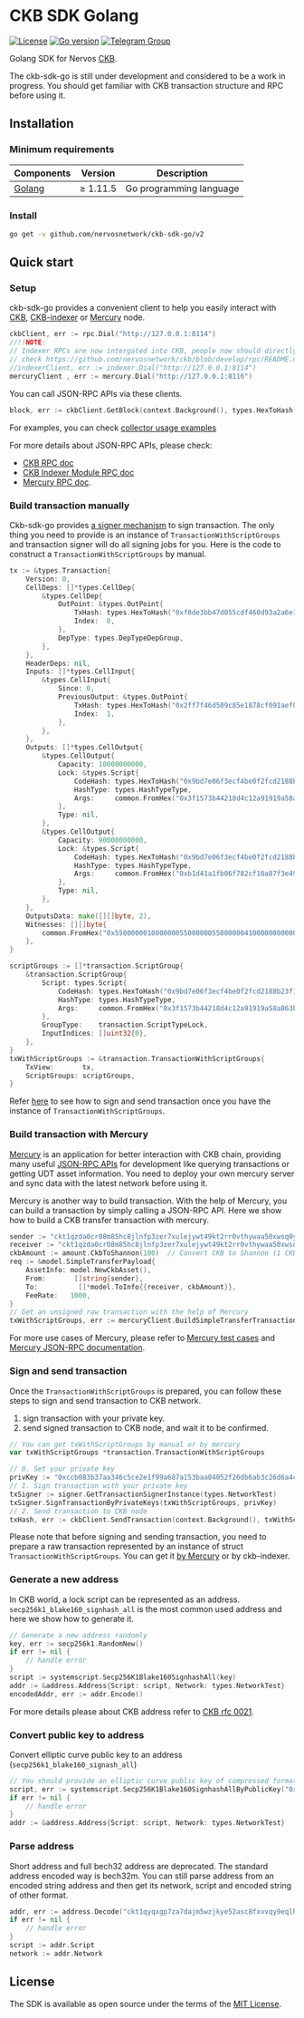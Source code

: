 # CKB SDK Golang

[![License](https://img.shields.io/badge/license-MIT-green)](https://github.com/nervosnetwork/ckb-sdk-go/blob/master/LICENSE)
[![Go version](https://img.shields.io/badge/go-1.11.5-blue.svg)](https://github.com/moovweb/gvm)
[![Telegram Group](https://cdn.rawgit.com/Patrolavia/telegram-badge/8fe3382b/chat.svg)](https://t.me/nervos_ckb_dev)

Golang SDK for Nervos [CKB](https://github.com/nervosnetwork/ckb).

The ckb-sdk-go is still under development and considered to be a work in progress. You should get familiar with CKB transaction
structure and RPC before using it.

## Installation

### Minimum requirements

| Components | Version | Description |
|----------|-------------|-------------|
| [Golang](https://golang.org) | &ge; 1.11.5 | Go programming language |

### Install

```bash
go get -v github.com/nervosnetwork/ckb-sdk-go/v2
```

## Quick start

### Setup

ckb-sdk-go provides a convenient client to help you easily interact with [CKB](https://github.com/nervosnetwork/ckb), [CKB-indexer](https://github.com/nervosnetwork/ckb-indexer) or [Mercury](https://github.com/nervosnetwork/mercury) node.

```go
ckbClient, err := rpc.Dial("http://127.0.0.1:8114")
//!!NOTE: 
// Indexer RPCs are now intergated into CKB, people now should directly use CKB clients, not the legacy indexer client
// check https://github.com/nervosnetwork/ckb/blob/develop/rpc/README.md#module-indexer for equivalent RPCs
//indexerClient, err := indexer.Dial("http://127.0.0.1:8114")
mercuryClient , err := mercury.Dial("http://127.0.0.1:8116")
```

You can call JSON-RPC APIs via these clients.

```go
block, err := ckbClient.GetBlock(context.Background(), types.HexToHash("0x77fdd22f6ae8a717de9ae2b128834e9b2a1424378b5fc95606ba017aab5fed75"))
```

For examples, you can check [collector usage examples](./collector/example)


For more details about JSON-RPC APIs, please check:

- [CKB RPC doc](https://github.com/nervosnetwork/ckb/blob/develop/rpc/README.md)
- [CKB Indexer Module RPC doc](https://github.com/nervosnetwork/ckb/blob/develop/rpc/README.md#module-indexer)
- [Mercury RPC doc](https://github.com/nervosnetwork/mercury/blob/main/core/rpc/README.md).

### Build transaction manually

Ckb-sdk-go provides [a signer mechanism](#Sign-and-send-transaction) to sign transaction. The only thing you need to provide is an instance of `TransactionWithScriptGroups` and transaction signer will do all signing jobs for you. Here is the code to construct a `TransactionWithScriptGroups` by manual.

```go
tx := &types.Transaction{
	Version: 0,
	CellDeps: []*types.CellDep{
		&types.CellDep{
			OutPoint: &types.OutPoint{
				TxHash: types.HexToHash("0xf8de3bb47d055cdf460d93a2a6e1b05f7432f9777c8c474abf4eec1d4aee5d37"),
				Index:  0,
			},
			DepType: types.DepTypeDepGroup,
		},
	},
	HeaderDeps: nil,
	Inputs: []*types.CellInput{
		&types.CellInput{
			Since: 0,
			PreviousOutput: &types.OutPoint{
				TxHash: types.HexToHash("0x2ff7f46d509c85e1878cf091aef0ba0b89f34f9fea9e8bc868aed2d627490512"),
				Index:  1,
			},
		},
	},
	Outputs: []*types.CellOutput{
		&types.CellOutput{
			Capacity: 10000000000,
			Lock: &types.Script{
				CodeHash: types.HexToHash("0x9bd7e06f3ecf4be0f2fcd2188b23f1b9fcc88e5d4b65a8637b17723bbda3cce8"),
				HashType: types.HashTypeType,
				Args:     common.FromHex("0x3f1573b44218d4c12a91919a58a863be415a2bc3"),
			},
			Type: nil,
		},
		&types.CellOutput{
			Capacity: 90000000000,
			Lock: &types.Script{
				CodeHash: types.HexToHash("0x9bd7e06f3ecf4be0f2fcd2188b23f1b9fcc88e5d4b65a8637b17723bbda3cce8"),
				HashType: types.HashTypeType,
				Args:     common.FromHex("0xb1d41a1fb06f782cf10a87f3e49e80711af63fcf"),
			},
			Type: nil,
		},
	},
	OutputsData: make([][]byte, 2),
	Witnesses: [][]byte{
		common.FromHex("0x55000000100000005500000055000000410000000000000000000000000000000000000000000000000000000000000000000000000000000000000000000000000000000000000000000000000000000000000000"),
	},
}

scriptGroups := []*transaction.ScriptGroup{
	&transaction.ScriptGroup{
		Script: types.Script{
			CodeHash: types.HexToHash("0x9bd7e06f3ecf4be0f2fcd2188b23f1b9fcc88e5d4b65a8637b17723bbda3cce8"),
			HashType: types.HashTypeType,
			Args:     common.FromHex("0x3f1573b44218d4c12a91919a58a863be415a2bc3"),
		},
		GroupType:    transaction.ScriptTypeLock,
		InputIndices: []uint32{0},
	},
}
txWithScriptGroups := &transaction.TransactionWithScriptGroups{
	TxView:       tx,
	ScriptGroups: scriptGroups,
}
```

Refer [here](#Sign-and-send-transaction) to see how to sign and send transaction once you have the instance of `TransactionWithScriptGroups`.


### Build transaction with Mercury

[Mercury](https://github.com/nervosnetwork/mercury) is an application for better interaction with CKB chain, providing many useful [JSON-RPC APIs](https://github.com/nervosnetwork/mercury/blob/main/core/rpc/README.md) for development like querying transactions or getting UDT asset information. You need to deploy your own mercury server and sync data with the latest network before using it.

Mercury is another way to build transaction. With the help of Mercury, you can build a transaction by simply calling a JSON-RPC API. Here we show how to build a CKB transfer transaction with mercury.

```go
sender := "ckt1qzda0cr08m85hc8jlnfp3zer7xulejywt49kt2rr0vthywaa50xwsq0yvcdtsu5wcr2jldtl72fhkruf0w5vymsp6rk9r"
receiver := "ckt1qzda0cr08m85hc8jlnfp3zer7xulejywt49kt2rr0vthywaa50xwsqvglkprurm00l7hrs3rfqmmzyy3ll7djdsujdm6z"
ckbAmount := amount.CkbToShannon(100)  // Convert CKB to Shannon (1 CKB = 10^8 Shannon)
req := &model.SimpleTransferPayload{
	AssetInfo: model.NewCkbAsset(),
	From:       []string{sender},
	To:          []*model.ToInfo{{receiver, ckbAmount}},
	FeeRate:   1000,
}
// Get an unsigned raw transaction with the help of Mercury
txWithScriptGroups, err := mercuryClient.BuildSimpleTransferTransaction(req)
```

For more use cases of Mercury, please refer to [Mercury test cases](./mercury/client_test.go) and [Mercury JSON-RPC documentation](https://github.com/nervosnetwork/mercury/blob/dev-0.4/core/rpc/README.md).

### Sign and send transaction

Once the `TransactionWithScriptGroups` is prepared, you can follow these steps to sign and send transaction to CKB network.

1. sign transaction with your private key.
2. send signed transaction to CKB node, and wait it to be confirmed.

```go
// You can get txWithScriptGroups by manual or by mercury
var txWithScriptGroups *transaction.TransactionWithScriptGroups

// 0. Set your private key
privKey := "0xccb083b37aa346c5ce2e1f99a687a153baa04052f26db6ab3c26d6a4cc15c5f1"
// 1. Sign transaction with your private key
txSigner := signer.GetTransactionSignerInstance(types.NetworkTest)
txSigner.SignTransactionByPrivateKeys(txWithScriptGroups, privKey)
// 2. Send transaction to CKB node
txHash, err := ckbClient.SendTransaction(context.Background(), txWithScriptGroups.TxView)
```

Please note that before signing and sending transaction, you need to prepare a raw transaction represented by an instance of struct `TransactionWithScriptGroups`. You can get it [by Mercury](#Build-transaction-with-Mercury) or by ckb-indexer.

### Generate a new address
In CKB world, a lock script can be represented as an address. `secp256k1_blake160_signhash_all` is the most common used address and here we show how to generate it.

```go
// Generate a new address randomly
key, err := secp256k1.RandomNew()
if err != nil {
	// handle error
}
script := systemscript.Secp256K1Blake160SignhashAll(key)
addr := &address.Address{Script: script, Network: types.NetworkTest}
encodedAddr, err := addr.Encode()
```

For more details please about CKB address refer to [CKB rfc 0021](https://github.com/nervosnetwork/rfcs/blob/master/rfcs/0021-ckb-address-format/0021-ckb-address-format.md).

### Convert public key to address

Convert elliptic curve public key to an address (`secp256k1_blake160_signash_all`)

```go
// You should provide an elliptic curve public key of compressed format, with 33 bytes.
script, err := systemscript.Secp256K1Blake160SignhashAllByPublicKey("0x03a0a7a7597b019828a1dda6ed52ab25181073ec3a9825d28b9abbb932fe1ec83d")
if err != nil {
	// handle error
}
addr := &address.Address{Script: script, Network: types.NetworkTest}
```

### Parse address

Short address and full bech32 address are deprecated. The standard address encoded way is bech32m. You can still parse address
from an encoded string address and then get its network, script and encoded string of other format.

```go
addr, err := address.Decode("ckt1qyqxgp7za7dajm5wzjkye52asc8fxvvqy9eqlhp82g")
if err != nil {
	// handle error
}
script := addr.Script
network := addr.Network
```

## License

The SDK is available as open source under the terms of the [MIT License](https://opensource.org/licenses/MIT).
